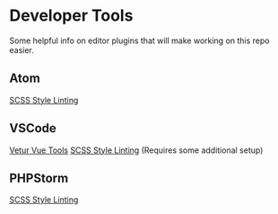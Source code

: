 # Developer Tools

Some helpful info on editor plugins that will make working on this repo easier.

## Atom
[SCSS Style Linting](https://github.com/AtomLinter/linter-stylelint)

## VSCode
[Vetur Vue Tools](https://github.com/vuejs/vetur)
[SCSS Style Linting](https://stylelint.io/) (Requires some additional setup)

## PHPStorm

[SCSS Style Linting](https://github.com/Jardinero/stylelint-plugin)
